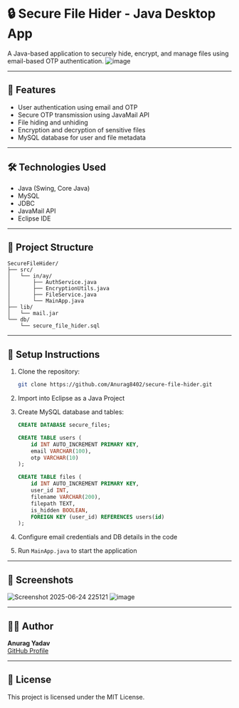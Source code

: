 # 🔒 Secure File Hider - Java Desktop App

A Java-based application to securely hide, encrypt, and manage files using email-based OTP authentication.
![image](https://github.com/user-attachments/assets/5fced007-74a8-4a7d-9e2c-05d1931f7859)


---

## 🔐 Features
- User authentication using email and OTP
- Secure OTP transmission using JavaMail API
- File hiding and unhiding
- Encryption and decryption of sensitive files
- MySQL database for user and file metadata

---

## 🛠️ Technologies Used
- Java (Swing, Core Java)
- MySQL
- JDBC
- JavaMail API
- Eclipse IDE

---

## 📂 Project Structure
```
SecureFileHider/
├── src/
│   └── in/ay/
│       ├── AuthService.java
│       ├── EncryptionUtils.java
│       ├── FileService.java
│       └── MainApp.java
├── lib/
│   └── mail.jar
└── db/
    └── secure_file_hider.sql
```

---

## 🧪 Setup Instructions
1. Clone the repository:
   ```bash
   git clone https://github.com/Anurag8402/secure-file-hider.git
   ```
2. Import into Eclipse as a Java Project
3. Create MySQL database and tables:
   ```sql
   CREATE DATABASE secure_files;

   CREATE TABLE users (
       id INT AUTO_INCREMENT PRIMARY KEY,
       email VARCHAR(100),
       otp VARCHAR(10)
   );

   CREATE TABLE files (
       id INT AUTO_INCREMENT PRIMARY KEY,
       user_id INT,
       filename VARCHAR(200),
       filepath TEXT,
       is_hidden BOOLEAN,
       FOREIGN KEY (user_id) REFERENCES users(id)
   );
   ```
   
4. Configure email credentials and DB details in the code
5. Run `MainApp.java` to start the application

---

## 📸 Screenshots
![Screenshot 2025-06-24 225121](https://github.com/user-attachments/assets/d6f73c30-1289-47d9-b9c1-29f795544f12)
![image](https://github.com/user-attachments/assets/2877257e-7d2b-48e6-8916-15f32a93db22)



---

## 👨‍💻 Author
**Anurag Yadav**  
[GitHub Profile](https://github.com/Anurag8402)

---

## 📄 License
This project is licensed under the MIT License.
